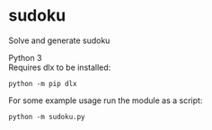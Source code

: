 # sudoku
Solve and generate sudoku

Python 3  
Requires dlx to be installed:

    python -m pip dlx

For some example usage run the module as a script:

    python -m sudoku.py
